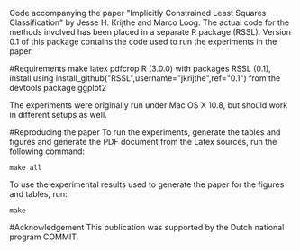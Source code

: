 Code accompanying the paper "Implicitly Constrained Least Squares Classification" by Jesse H. Krijthe and Marco Loog. The actual code for the methods involved has been placed in a separate R package (RSSL). Version 0.1 of this package contains the code used to run the experiments in the paper.

#Requirements
make
latex
pdfcrop
R (3.0.0) with packages
	RSSL (0.1), install using install_github("RSSL",username="jkrijthe",ref="0.1") from the devtools package 
	ggplot2

The experiments were originally run under Mac OS X 10.8, but should work in different setups as well.

#Reproducing the paper
To run the experiments, generate the tables and figures and generate the PDF document from the Latex sources, run the following command:

```
make all
```

To use the experimental results used to generate the paper for the figures and tables, run:

```
make
```

#Acknowledgement
This publication was supported by the Dutch national program COMMIT.